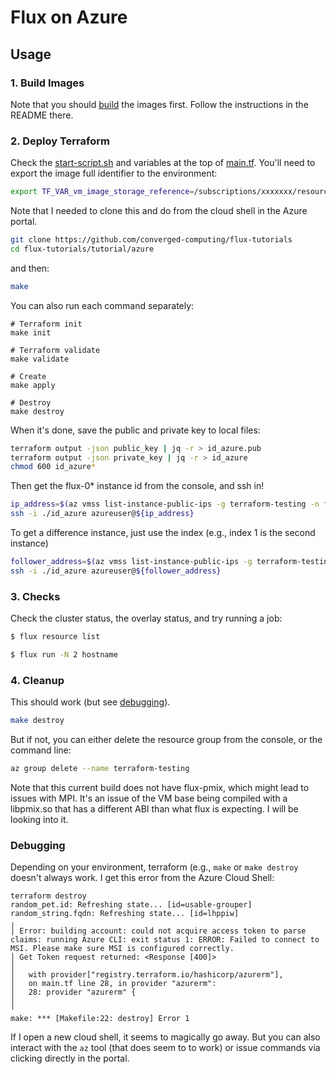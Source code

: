 # Flux on Azure

## Usage

### 1. Build Images

Note that you should [build](build) the images first. Follow the instructions in the README there.

### 2. Deploy Terraform

Check the [start-script.sh](start-script.sh) and variables at the top of [main.tf](main.tf). You'll need to export the image full identifier to the environment:

```bash
export TF_VAR_vm_image_storage_reference=/subscriptions/xxxxxxx/resourceGroups/xxxxx/providers/Microsoft.Compute/images/flux-framework
```

Note that I needed to clone this and do from the cloud shell in the Azure portal.

```bash
git clone https://github.com/converged-computing/flux-tutorials
cd flux-tutorials/tutorial/azure
```

and then:

```bash
make
```

You can also run each command separately:

```
# Terraform init
make init

# Terraform validate
make validate

# Create
make apply

# Destroy
make destroy
```

When it's done, save the public and private key to local files:

```bash
terraform output -json public_key | jq -r > id_azure.pub
terraform output -json private_key | jq -r > id_azure
chmod 600 id_azure*
```

Then get the flux-0* instance id from the console, and ssh in!

```bash
ip_address=$(az vmss list-instance-public-ips -g terraform-testing -n flux | jq -r .[0].ipAddress)
ssh -i ./id_azure azureuser@${ip_address}
```

To get a difference instance, just use the index (e.g., index 1 is the second instance)

```bash
follower_address=$(az vmss list-instance-public-ips -g terraform-testing -n flux | jq -r .[1].ipAddress)
ssh -i ./id_azure azureuser@${follower_address}
```


### 3. Checks

Check the cluster status, the overlay status, and try running a job:

```bash
$ flux resource list
```
```bash
$ flux run -N 2 hostname
```

### 4. Cleanup

This should work (but see [debugging](#debugging)).

```bash
make destroy
```

But if not, you can either delete the resource group from the console, or the command line:

```bash
az group delete --name terraform-testing
```

Note that this current build does not have flux-pmix, which might lead to issues with MPI. It's an issue of the VM base being compiled with a libpmix.so that has a different ABI than what flux is expecting. I will be looking into it.

### Debugging

Depending on your environment, terraform (e.g., `make` or `make destroy` doesn't always work. I get this error from the Azure Cloud Shell:

```console
terraform destroy
random_pet.id: Refreshing state... [id=usable-grouper]
random_string.fqdn: Refreshing state... [id=lhppiw]
╷
│ Error: building account: could not acquire access token to parse claims: running Azure CLI: exit status 1: ERROR: Failed to connect to MSI. Please make sure MSI is configured correctly.
│ Get Token request returned: <Response [400]>
│ 
│   with provider["registry.terraform.io/hashicorp/azurerm"],
│   on main.tf line 28, in provider "azurerm":
│   28: provider "azurerm" {
│ 
╵
make: *** [Makefile:22: destroy] Error 1
```

If I open a new cloud shell, it seems to magically go away. But you can also interact with the `az` tool (that does seem to to work) or issue commands via clicking directly in the portal.
